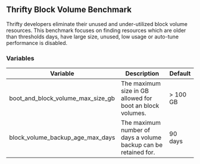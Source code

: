 ## Thrifty Block Volume Benchmark

Thrifty developers eliminate their unused and under-utilized block volume resources.
This benchmark focuses on finding resources which are older than thresholds days, have large size,
unused, low usage or auto-tune performance is disabled.

### Variables

| Variable | Description | Default |
| - | - | - |
| boot_and_block_volume_max_size_gb | The maximum size in GB allowed for boot an block volumes. | > 100 GB |
| block_volume_backup_age_max_days | The maximum number of days a volume backup can be retained for. | 90 days |
